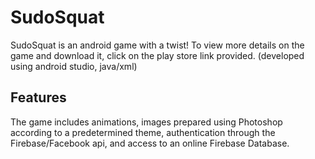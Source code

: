 # SudoSquat
SudoSquat is an android game with a twist! To view more details on the game and download it, click on the play store link provided. (developed using android studio, java/xml)


## Features
The game includes animations, images prepared using Photoshop according to a predetermined theme, authentication through the Firebase/Facebook api, and access to an online Firebase Database.
